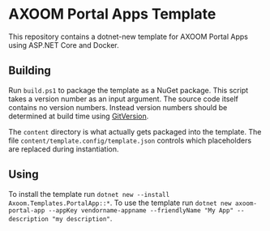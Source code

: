 # AXOOM Portal Apps Template

This repository contains a dotnet-new template for AXOOM Portal Apps using ASP.NET Core and Docker.

## Building

Run `build.ps1` to package the template as a NuGet package.
This script takes a version number as an input argument. The source code itself contains no version numbers. Instead version numbers should be determined at build time using [GitVersion](http://gitversion.readthedocs.io/).

The `content` directory is what actually gets packaged into the template. The file `content/template.config/template.json` controls which placeholders are replaced during instantiation.

## Using

To install the template run `dotnet new --install Axoom.Templates.PortalApp::*`.
To use the template run `dotnet new axoom-portal-app --appKey vendorname-appname --friendlyName "My App" --description "my description"`.
